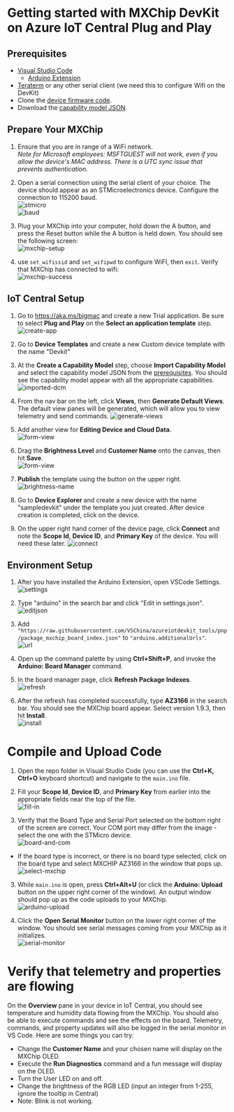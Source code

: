 # Getting started with MXChip DevKit on Azure IoT Central Plug and Play

## Prerequisites
- [Visual Studio Code](https://code.visualstudio.com/download)
    - [Arduino Extension](https://marketplace.visualstudio.com/items?itemName=vsciot-vscode.vscode-arduino)
- [Teraterm](https://tera-term.en.lo4d.com/windows) or any other serial client (we need this to configure Wifi on the DevKit)
- Clone the [device firmware code](https://github.com/zhaodong2013062/zhaodong2013062.github.ioMXChip-PnP-Sample).
- Download the [capability model JSON](assets/envsensor.capabilitymodel.json).

## Prepare Your MXChip
1. Ensure that you are in range of a WiFi network.  
   *Note for Microsoft employees: MSFTGUEST will not work, even if you allow the device's MAC address. There is a UTC sync issue that prevents authentication.*

2. Open a serial connection using the serial client of your choice. The device should appear as an STMicroelectronics device. Configure the connection to 115200 baud.  
   ![stmicro](assets/stmicro.png)  
   ![baud](assets/baud.png)

3. Plug your MXChip into your computer, hold down the A button, and press the Reset button while the A button is held down. You should see the following screen:  
   ![mxchip-setup](assets/mxchip-setup.png)

4. use `set_wifissid` and `set_wifipwd` to configure WiFI, then `exit`. Verify that MXChip has connected to wifi:  
   ![mxchip-success](assets/mxchip-success.png)

## IoT Central Setup
1. Go to https://aka.ms/bigmac and create a new Trial application. Be sure to select **Plug and Play** on the **Select an application template** step.  
   ![create-app](assets/create-app.png)

2. Go to **Device Templates** and create a new *Custom* device template with the name "Devkit"

3. At the **Create a Capability Model** step, choose **Import Capability Model** and select the capability model JSON from the [prerequisites](#Prerequisites). You should see the capability model appear with all the appropriate capabilities.   
   ![imported-dcm](assets/imported-dcm.png)

4. From the nav bar on the left, click **Views**, then **Generate Default Views**. The default view panes will be generated, which will allow you to view telemetry and send commands.
   ![generate-views](assets/generate-views.png)

5. Add another view for **Editing Device and Cloud Data**.  
   ![form-view](assets/form-view.png)

6. Drag the **Brightness Level** and **Customer Name** onto the canvas, then hit **Save**.  
   ![form-view](assets/form-view.png)

7. **Publish** the template using the button on the upper right.  
   ![brightness-name](assets/brightness-name.png)

8. Go to **Device Explorer** and create a new device with the name "sampledevkit" under the template you just created. After device creation is completed, click on the device.

9. On the upper right hand corner of the device page, click **Connect** and note the **Scope Id**, **Device ID**, and **Primary Key** of the device. You will need these later.
   ![connect](assets/connect.png)


## Environment Setup
1. After you have installed the Arduino Extension, open VSCode Settings.  
   ![settings](assets/settings.png)

2. Type "arduino" in the search bar and click "Edit in settings.json".  
   ![editjson](assets/editjson.png)

3. Add `"https://raw.githubusercontent.com/VSChina/azureiotdevkit_tools/pnp/package_mxchip_board_index.json"` to `"arduino.additionalUrls"`.  
   ![url](assets/url.png)

4. Open up the command palette by using **Ctrl+Shift+P**, and invoke the **Arduino: Board Manager** command.  

5. In the board manager page, click **Refresh Package Indexes**.   
   ![refresh](assets/refresh.png)

6. After the refresh has completed successfully, type **AZ3166** in the search bar. You should see the MXChip board appear. Select version 1.9.3, then hit **Install**.  
   ![install](assets/install.png)

# Compile and Upload Code
1. Open the repo folder in Visual Studio Code (you can use the **Ctrl+K, Ctrl+O** keyboard shortcut) and navigate to the `main.ino` file.   

2. Fill your **Scope Id**, **Device ID**, and **Primary Key** from earlier into the appropriate fields near the top of the file.  
   ![fill-in](assets/fill-in.png)

3. Verify that the Board Type and Serial Port selected on the bottom right of the screen are correct. Your COM port may differ from the image - select the one with the STMicro device.   
   ![board-and-com](assets/board-and-com.png)
  - If the board type is incorrect, or there is no board type selected, click on the board type and select MXCHIP AZ3166 in the window that pops up.  
    ![select-mxchip](assets/select-mxchip.png)

3. While `main.ino` is open, press **Ctrl+Alt+U** (or click the **Arduino: Upload** button on the upper right corner of the window). An output window should pop up as the code uploads to your MXChip.  
   ![arduino-upload](assets/arduino-upload.png)

4. Click the **Open Serial Monitor** button on the lower right corner of the window. You should see serial messages coming from your MXChip as it initializes.  
   ![serial-monitor](assets/serial-monitor.png)

# Verify that telemetry and properties are flowing

On the **Overview** pane in your device in IoT Central, you should see temperature and humidity data flowing from the MXChip. You should also be able to execute commands and see the effects on the board. Telemetry, commands, and property updates will also be logged in the serial monitor in VS Code. Here are some things you can try:

- Change the **Customer Name** and your chosen name will display on the MXChip OLED.
- Execute the **Run Diagnostics** command and a fun message will display on the OLED.
- Turn the User LED on and off.
- Change the brightness of the RGB LED (input an integer from 1-255, ignore the tooltip in Central)
- Note: Blink is not working.